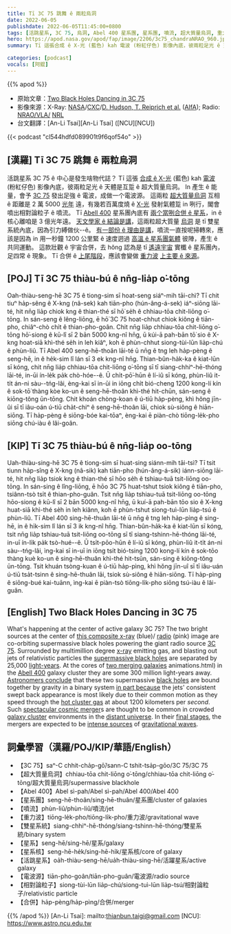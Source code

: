 ```yaml
---
title: Tī 3C 75 跳舞 ê 兩粒烏洞
date: 2022-06-05
publishdate: 2022-06-05T11:45:00+0800
tags: [活跳星系, 3C 75, 烏洞, Abel 400 星系團, 星系團, 噴流, 超大質量烏洞, 重力波, 雙星系統, 星系, 星系核, 電波源, 相對論粒子, 合併]
hero: https://apod.nasa.gov/apod/fap/image/2206/3c75_chandraNRAO_960.jpg
summary: Tī 這張合成 ê X-光 (藍色) kah 電波 (粉紅仔色) 影像內底，彼兩粒足光 ê 天體是互踅 ê 超大質量烏洞。

categories: [podcast]
vocals: [阿錕]
---
```


{{% apod %}}

- 原始文章：[Two Black Holes Dancing in 3C 75](https://apod.nasa.gov/apod/ap220605.html)
- 影像來源：X-Ray: [NASA](https://www.nasa.gov/)/[CXC](https://chandra.harvard.edu/)/[D. Hudson, T. Reiprich et al.](https://arxiv.org/abs/astro-ph/0603272) ([AIfA](http://www.astro.uni-bonn.de/)); Radio: [NRAO/VLA/](https://www.vla.nrao.edu/) [NRL](https://www.nrl.navy.mil/)
- 台文翻譯：[An-Li Tsai][An-Li Tsai] ([NCU][NCU])

{{< podcast "cl544hdfd089901t9f6qof54o" >}}

## [漢羅] Tī 3C 75 跳舞 ê 兩粒烏洞
活跳星系 3C 75 ê 中心是發生啥物代誌？
Tī 這張 [合成 ê X-光][this composite x-ray] (藍色) kah [電波][radio] (粉紅仔色) 影像內底，彼兩粒足光 ê 天體是互踅 ê 超大質量烏洞。
In 產生 ê 能量，會予 [3C 75][3C 75] 發出足強 ê 電波，成做一个電波源。
這兩粒 [超大質量烏洞][supermassive black holes] 互相 ê 距離是 2 萬 5000 [光年][light-years] 遠，有幾若百萬度燒 ê [X-光][x-ray] 發射氣體踅 in 咧行，閣會噴出相對論粒子 ê 噴流。
Tī [Abell 400][Abell 400] 星系團內底有 [兩个當咧合併 ê 星系][two merging galaxies]，in ê 核心離咱是 3 億光年遠。
[天文學家 ê 結論是講][Astronomers conclude]，這兩粒超大質量 [烏洞][black holes] 是 tī 雙星系統內底，因為引力縛做伙--ê。
[有一部份 ê 理由是講][in part because]，噴流一直按呢掃轉來，應該是因為 in 用一秒鐘 1200 公里緊 ê 速度迵過 [高溫 ê 星系團氣體][hot cluster gas] 彼陣，產生 ê 共同運動。
這款壯觀 ê 宇宙合併，去 hŏng 認為是 tī [遙遠宇宙][distant universe t] 實櫼 ê 星系團內，足四常 ê 現象。
Tī 合併 ê [上尾階段][final stages]，應該會變做 [重力波][gravitational waves] [上主要 ê 來源][intense sources]。

## [POJ] Tī 3C 75 thiàu-bú ê nn̄g-lia̍p o͘-tōng
Oah-thiàu-seng-hē 3C 75 ê tiong-sim sī hoat-seng siáⁿ-mih tāi-chì?
Tī chit tiuⁿ ha̍p-sêng ê X-kng (nâ-sek) kah tiān-pho (hún-âng-á-sek) iáⁿ-siōng lāi-té, hit nn̄g lia̍p chiok kng ê thian-thé sī hō͘ se̍h ê chhiau-tōa chit-liōng o͘-tōng.
In sán-seng ê lêng-liōng, ē hō͘ 3C 75 hoat-chhut chiok kiông ê tiān-pho, chiâⁿ-chò chi̍t ê thian-pho-goân.
Chit nn̄g lia̍p chhiau-tōa chit-liōng o͘-tōng hō͘-siong ê kū-lî sī 2 bān 5000 kng-nî hn̄g, ū kúi-ā pah-bān tō͘ sio ê X-kng hoat-siā khì-thé se̍h in leh kiâⁿ, koh ē phùn-chhut siong-tùi-lūn lia̍p-chú ê phùn-liû.
Tī Abel 400 seng-hē-thoân lāi-té ū nn̄g ê tng leh ha̍p-pèng ê seng-hē, in ê he̍k-sim lî lán sī 3 ek kng-nî hn̄g.
Thian-bûn-ha̍k-ka ê kiat-lūn sī kóng, chit nn̄g lia̍p chhiau-tōa chit-liōng o͘-tōng sī tī siang-chhiⁿ-hē-thóng lāi-té, in-ūi ín-le̍k pa̍k chò-hóe--ê.
Ū chi̍t-pō͘-hūn ê lí-iû sī kóng, phùn-liû it-ti̍t án-ni sàu--tńg-lâi, èng-kai sī in-ūi in iōng chi̍t bió-cheng 1200 kong-lí kín ê sok-tō͘ thàng kòe ko-un ê seng-hē-thoân khì-thé hit-chūn, sán-seng ê kiōng-tông ūn-tōng.
Chit khoán chòng-koan ê ú-tiū ha̍p-pèng, khì hŏng jīn-ûi sī tī iâu-oán ú-tiū cha̍t-chiⁿ ê seng-hē-thoân lāi, chiok sù-siông ê hiān-siōng.
Tī ha̍p-pèng ê siōng-bóe kai-tōaⁿ, èng-kai ē piàn-chò tiōng-le̍k-pho siōng chú-iàu ê lâi-goân.

## [KIP] Tī 3C 75 thiàu-bú ê nn̄g-lia̍p oo-tōng
Uah-thiàu-sing-hē 3C 75 ê tiong-sim sī huat-sing siánn-mih tāi-tsì?
Tī tsit tiunn ha̍p-sîng ê X-kng (nâ-sik) kah tiān-pho (hún-âng-á-sik) iánn-siōng lāi-té, hit nn̄g lia̍p tsiok kng ê thian-thé sī hōo se̍h ê tshiau-tuā tsit-liōng oo-tōng.
In sán-sing ê lîng-liōng, ē hōo 3C 75 huat-tshut tsiok kiông ê tiān-pho, tsiânn-tsò tsi̍t ê thian-pho-guân.
Tsit nn̄g lia̍p tshiau-tuā tsit-liōng oo-tōng hōo-siong ê kū-lî sī 2 bān 5000 kng-nî hn̄g, ū kuí-ā pah-bān tōo sio ê X-kng huat-siā khì-thé se̍h in leh kiânn, koh ē phùn-tshut siong-tuì-lūn lia̍p-tsú ê phùn-liû.
Tī Abel 400 sing-hē-thuân lāi-té ū nn̄g ê tng leh ha̍p-pìng ê sing-hē, in ê hi̍k-sim lî lán sī 3 ik kng-nî hn̄g.
Thian-bûn-ha̍k-ka ê kiat-lūn sī kóng, tsit nn̄g lia̍p tshiau-tuā tsit-liōng oo-tōng sī tī siang-tshinn-hē-thóng lāi-té, in-uī ín-li̍k pa̍k tsò-hué--ê.
Ū tsi̍t-pōo-hūn ê lí-iû sī kóng, phùn-liû it-ti̍t án-ni sàu--tńg-lâi, ìng-kai sī in-uī in iōng tsi̍t bió-tsing 1200 kong-lí kín ê sok-tōo thàng kuè ko-un ê sing-hē-thuân khì-thé hit-tsūn, sán-sing ê kiōng-tông ūn-tōng.
Tsit khuán tsòng-kuan ê ú-tiū ha̍p-pìng, khì hŏng jīn-uî sī tī iâu-uán ú-tiū tsa̍t-tsinn ê sing-hē-thuân lāi, tsiok sù-siông ê hiān-siōng.
Tī ha̍p-pìng ê siōng-bué kai-tuānn, ìng-kai ē piàn-tsò tiōng-li̍k-pho siōng tsú-iàu ê lâi-guân.

## [English] Two Black Holes Dancing in 3C 75
What's happening at the center of active galaxy 3C 75?
The two bright sources at the center of [this composite x-ray][this composite x-ray] (blue)/ [radio][radio] (pink) image are co-orbiting supermassive black holes powering the giant radio source [3C 75][3C 75].
Surrounded by multimillion degree [x-ray][x-ray] emitting gas, and blasting out jets of relativistic particles the [supermassive black holes][supermassive black holes] are separated by 25,000 [light-years][light-years].
At the cores of [two merging galaxies][this composite x-ray]
animations.html) in the [Abell 400][Abell 400] galaxy cluster they are some 300 million light-years away.
[Astronomers conclude][Astronomers conclude] that these two supermassive [black holes][black holes] are bound together by gravity in a binary system [in part because][in part because] the jets' consistent swept back appearance is most likely due to their common motion as they speed through the [hot cluster gas][hot cluster gas] at about 1200 kilometers per _second_.
Such [spectacular cosmic merger][spectacular cosmic merger]s are thought to be common in crowded [galaxy cluster][galaxy cluster] environments in the [distant universe][distant universe e].
In their [final stages][final stages], the mergers are expected to be [intense sources][intense sources] of [gravitational waves][gravitational waves].

## 詞彙學習（漢羅/POJ/KIP/華語/English）
- 【3C 75】saⁿ-C chhit-cha̍p-gō͘/sann-C tshit-tsa̍p-gōo/3C 75/3C 75
- 【超大質量烏洞】chhiau-tōa chit-liōng o͘-tōng/chhiau-tōa chit-liōng o͘-tōng/超大質量烏洞/supermassive blackhole
- 【Abel 400】Abel sì-pah/Abel sì-pah/Abel 400/Abel 400
- 【星系團】seng-hē-thoân/sing-hē-thuân/星系團/cluster of galaxies
- 【噴流】phùn-liû/phùn-liû/噴流/jet
- 【重力波】tiōng-le̍k-pho/tiōng-li̍k-pho/重力波/gravitational wave
- 【雙星系統】siang-chhiⁿ-hē-thóng/siang-tshinn-hē-thóng/雙星系統/binary system
- 【星系】seng-hē/sing-hē/星系/galaxy
- 【星系核】seng-hē-he̍k/sing-hē-hi̍k/星系核/core of galaxy
- 【活跳星系】oa̍h-thiàu-seng-hē/ua̍h-thiàu-sing-hē/活躍星系/active galaxy
- 【電波源】tiān-pho-goân/tiān-pho-guân/電波源/radio source
- 【相對論粒子】siong-tùi-lūn lia̍p-chú/siong-tuì-lūn lia̍p-tsú/相對論粒子/relativistic particle
- 【合併】ha̍p-pèng/ha̍p-pìng/合併/merger

{{% /apod %}}
[An-Li Tsai]: mailto:thianbun.taigi@gmail.com
[NCU]: https://www.astro.ncu.edu.tw


[this composite x-ray]:https://chandra.harvard.edu/photo/2006/a400/
[radio]:https://chandra.harvard.edu/photo/2006/a400/more.html
[3C 75]:https://en.wikipedia.org/wiki/3C_75
[x-ray]:https://science.nasa.gov/ems/11_xrays
[supermassive black holes]:https://astronomy.swin.edu.au/cosmos/S/Supermassive+Black+Hole
[light-years]:https://spaceplace.nasa.gov/light-year/en/
[two merging galaxies]:https://chandra.harvard.edu/photo/2006/a400/animations.html
[Abell 400]:https://en.wikipedia.org/wiki/Abell_400
[Astronomers conclude]:https://chandra.harvard.edu/press/06_releases/press_040606.html
[black holes]:https://apod.nasa.gov/htmltest/rjn_bht.html
[in part because]:https://ui.adsabs.harvard.edu/abs/2006A%26A...453..433H/abstract
[hot cluster gas]:https://apod.nasa.gov/apod/ap170504.html
[spectacular cosmic merger]:https://apod.nasa.gov/apod/ap071101.html
[galaxy cluster]:https://chandra.harvard.edu/xray_sources/galaxy_clusters.html
[distant universe e]:https://apod.nasa.gov/apod/ap220316.html
[distant universe t]:https://apod.tw/daily/20220316/
[final stages]:https://apod.nasa.gov/apod/ap190414.html
[intense sources]:https://images.wagwalkingweb.com/media/training_guides/cover-his-eyes/hero/cover-his-eyes.jpg
[gravitational waves]:https://apod.nasa.gov/apod/ap201104.html
